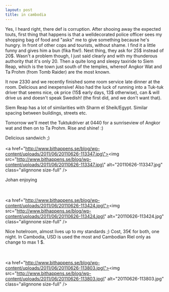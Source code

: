 ```yaml
---
layout: post
title: in cambodia
---
```


Yes, I heard right, there def is corruption. After shooing away the expected touts, first thing that happens is that a welldecorated police officer sees my shopping bag of food and \"asks\" me to give something because he\'s hungry. In front of other cops and tourists, without shame. I find it a little funny and gives him a bun (fika ftw!). Next thing, they ask for 25$ instead of 20$. Wasn\'t a problem though, I just said clearly and with my thunderous authority that it\'s only 20. Then a quite long and sleepy taxiride to Siem Reap, which is the town just south of the temples, whereof Angkor Wat and Ta Prohm (from Tomb Raider) are the most known. 

It now 2330 and we recently finished some room service late dinner at the room. Delicious and inexpensive! Also had the luck of running into a Tuk-tuk driver that seems nice, ok price (15$ early days, 13$ otherwise), can & will drive us and doesn\'t speak Swedish! (the first did, and we don\'t want that).

Siem Reap has a lot of similarities with Sharm el Sheik/Egypt. Similar spacing between buildings, streets etc.

Tomorrow we\'ll meet the Tuktukdriver at 0440 for a sunriseview of Angkor wat and then on to Ta Prohm. Rise and shine! :)

Delicious sandwich ;)
<br /><br /><a href=\"http://www.bithappens.se/blog/wp-content/uploads/2011/06/20110626-113347.jpg\"><img src=\"http://www.bithappens.se/blog/wp-content/uploads/2011/06/20110626-113347.jpg\" alt=\"20110626-113347.jpg\" class=\"alignnone size-full\" /></a>

Johan enjoying

<br /><br /><a href=\"http://www.bithappens.se/blog/wp-content/uploads/2011/06/20110626-113424.jpg\"><img src=\"http://www.bithappens.se/blog/wp-content/uploads/2011/06/20110626-113424.jpg\" alt=\"20110626-113424.jpg\" class=\"alignnone size-full\" /></a>


Nice hotelroom, almost lives up to my standards ;) Cost, 35€ for both, one night. In Cambodia, USD is used the most and Cambodian Riel only as change to max 1 $. 

<br /><br /><a href=\"http://www.bithappens.se/blog/wp-content/uploads/2011/06/20110626-113803.jpg\"><img src=\"http://www.bithappens.se/blog/wp-content/uploads/2011/06/20110626-113803.jpg\" alt=\"20110626-113803.jpg\" class=\"alignnone size-full\" /></a>
